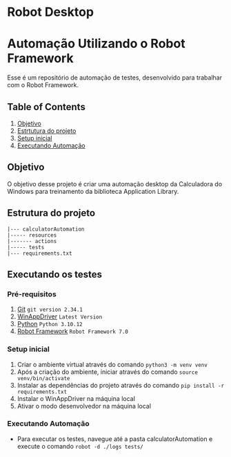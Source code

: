 # Robot Desktop

# Automação Utilizando o Robot Framework

Esse é um repositório de automação de testes, desenvolvido para trabalhar com o Robot Framework.

## Table of Contents

1. [Objetivo](#objetivo)
2. [Estrtutura do projeto](#estrutura-do-projeto)
5. [Setup inicial](#setup-inicial)
6. [Executando Automação](#executando-automação)

## Objetivo

O objetivo desse projeto é criar uma automação desktop da Calculadora do Windows para treinamento da biblioteca Application Library.

## Estrutura do projeto

```
|--- calculatorAutomation
|----- resources
|------- actions
|----- tests
|--- requirements.txt
```

## Executando os testes

### Pré-requisitos

1. [Git](https://git-scm.com/) `git version 2.34.1`
2. [WinAppDriver](https://github.com/microsoft/WinAppDriver) `Latest Version`   
3. [Python](https://www.python.org/) `Python 3.10.12`
4. [Robot Framework](https://robotframework.org/) `Robot Framework 7.0`

### Setup inicial

1. Criar o ambiente virtual através do comando `python3 -m venv venv`
2. Após a criação do ambiente, iniciar através do comando `source venv/bin/activate`
3. Instalar as dependências do projeto através do comando `pip install -r requirements.txt`
4. Instalar o WinAppDriver na máquina local
5. Ativar o modo desenvolvedor na máquina local

### Executando Automação

- Para executar os testes, navegue até a pasta calculatorAutomation e execute o comando `robot -d ./logs tests/`
<p>
